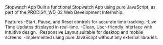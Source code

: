 Stopwatch App Built a functional Stopwatch App using pure JavaScript, as part of the PRODIGY_WD_02 Web Development Internship.

Features -Start, Pause, and Reset controls for accurate time tracking. -Live Time Updates displayed in real-time. -Clean, User-friendly Interface with intuitive design. -Responsive Layout suitable for desktop and mobile screens. -Implemented using pure JavaScript without any external libraries.
